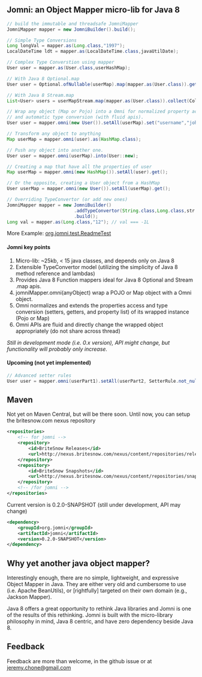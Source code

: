 ## Jomni: an Object Mapper micro-lib for Java 8

```java
// build the immutable and threadsafe JomniMapper
JomniMapper mapper = new JomniBuilder().build();

// Simple Type Conversions
Long longVal = mapper.as(Long.class,"1997");
LocalDateTime ldt = mapper.as(LocalDateTime.class,javaUtilDate);

// Complex Type Converstion using mapper
User user = mapper.as(User.class,userHashMap);

// With Java 8 Optional.map
User user = Optional.ofNullable(userMap).map(mapper.as(User.class)).get();

// With Java 8 Stream.map
List<User> users = userMapStream.map(mapper.as(User.class)).collect(Collectors.toList());

// Wrap any object (Map or Pojo) into a Omni for normalized property access
// and automatic type conversion (with fluid apis).
User user = mapper.omni(new User()).setAll(userMap).set("username","johnd").get();

// Transform any object to anything
Map userMap = mapper.omni(user).as(HashMap.class);

// Push any object into another one. 
User user = mapper.omni(userMap).into(User::new);

// Creating a map that have all the properties of user
Map userMap = mapper.omni(new HashMap()).setAll(user).get();

// Or the opposite, creating a User object from a HashMap
User userMap = mapper.omni(new User()).setAll(userMap).get();

// Overriding TypeConvertor (or add new ones)
JomniMapper mapper = new JomniBuilder()
                         .addTypeConvertor(String.class,Long.class,str -> -1L)
                         .build();
Long val = mapper.as(Long.class,"12"); // val === -1L
```

More Example:  [org.jomni.test.ReadmeTest](https://github.com/BriteSnow/jomni/blob/master/src/test/java/org/jomni/test/ReadmeTest.java)

#### Jomni key points

1. Micro-lib: ~25kb, < 15 java classes, and depends only on Java 8
1. Extensible TypeConvertor model (utilizing the simplicity of Java 8 method reference and lambdas)
1. Provides Java 8 Function mappers ideal for Java 8 Optional and Stream .map apis. 
1. jomniMapper.omni(anyObject) wrap a POJO or Map object with a Omni object.
1. Omni normalizes and extends the properties access and type conversion (setters, getters, and property list) of its wrapped instance (Pojo or Map)
1. Omni APIs are fluid and directly change the wrapped object appropriately (do not share across thread)

*Still in development mode (i.e. 0.x version), API might change, but functionality will probably only increase.*


#### Upcoming (not yet implemented)

```java
// Advanced setter rules
User user = mapper.omni(userPart1).setAll(userPart2, SetterRule.not_nulls, SetterRule.no_override).get();
```

## Maven

Not yet on Maven Central, but will be there soon. Until now, you can setup the britesnow.com nexus repository

```xml
<repositories>  
    <!-- for jomni -->
    <repository>
        <id>BriteSnow Releases</id>
        <url>http://nexus.britesnow.com/nexus/content/repositories/releases/</url>
    </repository>
    <repository>
        <id>BriteSnow Snapshots</id>
        <url>http://nexus.britesnow.com/nexus/content/repositories/snapshots/</url>
    </repository>   
    <!-- /for jomni -->
</repositories>
```

Current version is 0.2.0-SNAPSHOT (still under development, API may change)
```xml
<dependency>
    <groupId>org.jomni</groupId>
    <artifactId>jomni</artifactId>
    <version>0.2.0-SNAPSHOT</version>
</dependency>
```   

## Why yet another java object mapper?

Interestingly enough, there are no simple, lightweight, and expressive Object Mapper in Java. They are either very old and cumbersome to use (i.e. Apache BeanUtils), or [rightfully] targeted on their own domain (e.g., Jackson Mapper).

Java 8 offers a great opportunity to rethink Java libraries and Jomni is one of the results of this rethinking. Jomni is built with the micro-library philosophy in mind, Java 8 centric, and have zero dependency beside Java 8.  
 

## Feedback 

Feedback are more than welcome, in the github issue or at jeremy.chone@gmail.com







